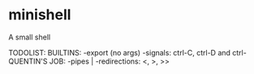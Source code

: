 # minishell
A small shell

TODOLIST:
	BUILTINS:
		-export (no args)
		-signals: ctrl-C, ctrl-D and ctrl-\
QUENTIN'S JOB:
	-pipes |
	-redirections: <, >, >>
